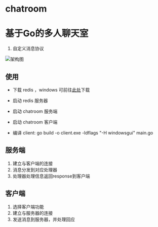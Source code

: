 # chatroom
# 基于Go的多人聊天室

1. 自定义消息协议

![架构图](https://raw.githubusercontent.com/tttxdxd/chatroom/master/README/chatroom.png)

## 使用
- 下载 redis ，windows 可前往[此处](https://github.com/MicrosoftArchive/redis/tags)下载
- 启动 redis 服务器
- 启动 chatroom 服务端
- 启动 chatroom 客户端

- 编译 client: go build -o client.exe -ldflags "-H windowsgui" main.go


## 服务端

1. 建立与客户端的连接
2. 消息分发到对应处理器
3. 处理器处理信息返回response到客户端

## 客户端

1. 选择客户端功能
2. 建立与服务器的连接
3. 发送消息到服务器，并处理回应

